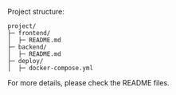 Project structure:

```
project/
├─ frontend/
│  ├─ README.md
├─ backend/
│  ├─ README.md
├─ deploy/
│  ├─ docker-compose.yml
```

For more details, please check the README files.

